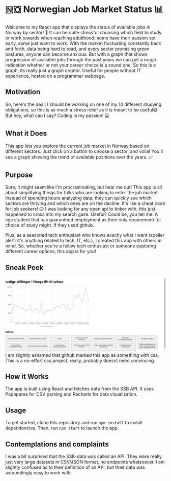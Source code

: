 # 🇳🇴 Norwegian Job Market Status 📊

Welcome to my React app that displays the status of available jobs in Norway by sector! 🚀
It can be quite stressful choosing which field to study or work towards when reaching adulthood, some have their passion set early, some just want to work. With the market fluctuating constantly back and forth, data being hard to read, and every sector promising green pastures, anyone can become anxious. But with a graph that shows progression of available jobs through the past years we can get a rough indication whether or not your career choice is a sound one. So this is a graph, its really just a graph creator. Useful for people without IT experience, hosted on a programmer webpage.

## Motivation

So, here's the deal: I should be working on one of my 10 different studying obligations, so this is as much a stress relief as it is meant to be useful😅 But hey, what can I say? Coding is my passion! 💻

## What it Does

This app lets you explore the current job market in Norway based on different sectors. Just click on a button to choose a sector, and voila! You'll see a graph showing the trend of available positions over the years. 📈

## Purpose

Sure, it might seem like I'm procrastinating, but hear me out! This app is all about simplifying things for folks who are looking to enter the job market. Instead of spending hours analyzing data, they can quickly see which sectors are thriving and which ones are on the decline. It's like a cheat code for job seekers! 😉
I was looking for any open api to tinker with, this just happened to cross into my search gaze. Useful? Could be, you tell me. A vgs student that has guaranteed employment as their only requirement for choice of study might. If they used github.

Plus, as a seasoned tech enthusiast who knows exactly what I want (spoiler alert: it's anything related to tech, IT, etc.), I created this app with others in mind. So, whether you're a fellow tech enthusiast or someone exploring different career options, this app is for you!

## Sneak Peek

![Norwegian Job Market](Illustrativt.png)
I am slightly ashamed that github marked this app as something with css. This is a no-effort css project, really, probably doesnt need convincing.

## How it Works

The app is built using React and fetches data from the SSB API. It uses Papaparse for CSV parsing and Recharts for data visualization.

## Usage

To get started, clone this repository and run `npm install` to install dependencies. Then, run `npm start` to launch the app.

## Contemplations and complaints

I was a bit surprised that the SSB-data was called an API. They were really just very large datasets in CSV/JSON format, no endpoints whatsoever.
I am slightly confused as to their definition of an API, but their data was astoundingly easy to work with.


